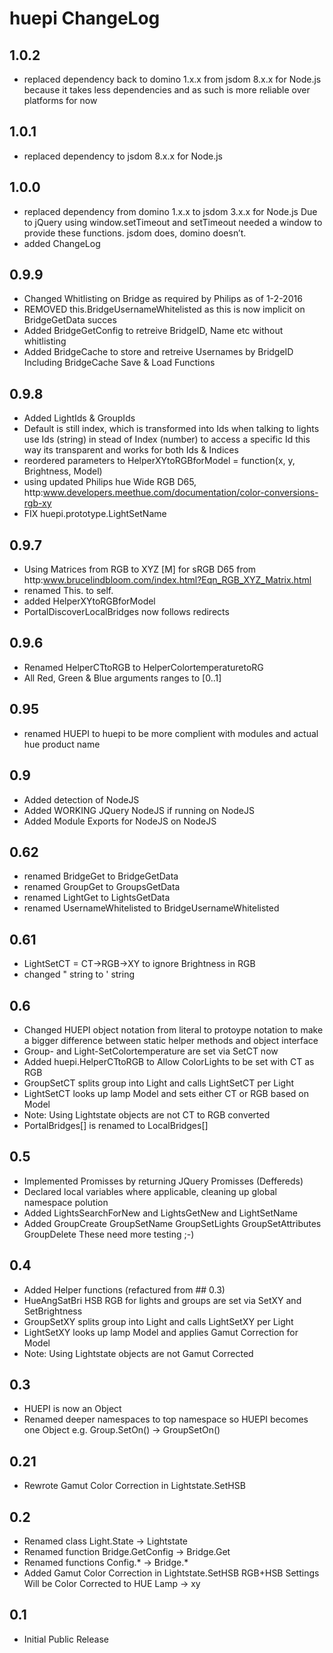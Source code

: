 # huepi ChangeLog

## 1.0.2
* replaced dependency back to domino 1.x.x from jsdom 8.x.x for Node.js
 because it takes less dependencies and as such is more reliable over platforms for now

## 1.0.1
* replaced dependency to jsdom 8.x.x for Node.js

## 1.0.0
* replaced dependency from domino 1.x.x to jsdom 3.x.x for Node.js
Due to jQuery using window.setTimeout and setTimeout needed a window to provide these functions. jsdom does, domino doesn’t.
* added ChangeLog

## 0.9.9
* Changed Whitlisting on Bridge as required by Philips as of 1-2-2016
* REMOVED this.BridgeUsernameWhitelisted as this is now implicit on BridgeGetData succes
* Added BridgeGetConfig to retreive BridgeID, Name etc without whitlisting
* Added BridgeCache to store and retreive Usernames by BridgeID
 Including BridgeCache Save & Load Functions

## 0.9.8
* Added LightIds & GroupIds
* Default is still index, which is transformed into Ids when talking to lights
  use Ids (string) in stead of Index (number) to access a specific Id
  this way its transparent and works for both Ids & Indices
* reordered parameters to HelperXYtoRGBforModel = function(x, y, Brightness, Model)
* using updated Philips hue Wide RGB D65, http:www.developers.meethue.com/documentation/color-conversions-rgb-xy
* FIX huepi.prototype.LightSetName 

## 0.9.7
* Using Matrices from RGB to XYZ [M] for sRGB D65 from http:www.brucelindbloom.com/index.html?Eqn_RGB_XYZ_Matrix.html
* renamed This. to self.
* added HelperXYtoRGBforModel
* PortalDiscoverLocalBridges now follows redirects

## 0.9.6
* Renamed HelperCTtoRGB to HelperColortemperaturetoRG
* All Red, Green & Blue arguments ranges to [0..1]

## 0.95
* renamed HUEPI to huepi to be more complient with modules and actual hue product name

## 0.9
* Added detection of NodeJS
* Added WORKING JQuery NodeJS if running on NodeJS
* Added Module Exports for NodeJS on NodeJS

## 0.62
* renamed BridgeGet to BridgeGetData
* renamed GroupGet to GroupsGetData
* renamed LightGet to LightsGetData
* renamed UsernameWhitelisted to BridgeUsernameWhitelisted

## 0.61
* LightSetCT = CT->RGB->XY to ignore Brightness in RGB
* changed " string to ' string

## 0.6
* Changed HUEPI object notation from literal to protoype notation
 to make a bigger difference between static helper methods and object interface
* Group- and Light-SetColortemperature are set via SetCT now
* Added huepi.HelperCTtoRGB to Allow ColorLights to be set with CT as RGB
* GroupSetCT splits group into Light and calls LightSetCT per Light
* LightSetCT looks up lamp Model and sets either CT or RGB based on Model
* Note: Using Lightstate objects are not CT to RGB converted
* PortalBridges[] is renamed to LocalBridges[]

## 0.5
* Implemented Promisses by returning JQuery Promisses (Deffereds)
* Declared local variables where applicable, cleaning up global namespace polution
* Added LightsSearchForNew and LightsGetNew and LightSetName
* Added GroupCreate GroupSetName GroupSetLights GroupSetAttributes GroupDelete
  These need more testing ;-)

## 0.4
* Added Helper functions (refactured from ## 0.3)
* HueAngSatBri HSB RGB for lights and groups are set via SetXY and SetBrightness
* GroupSetXY splits group into Light and calls LightSetXY per Light
* LightSetXY looks up lamp Model and applies Gamut Correction for Model
* Note: Using Lightstate objects are not Gamut Corrected

## 0.3
* HUEPI is now an Object
* Renamed deeper namespaces to top namespace so HUEPI becomes one Object
  e.g. Group.SetOn() -> GroupSetOn()

## 0.21
* Rewrote Gamut Color Correction in Lightstate.SetHSB

## 0.2
* Renamed class Light.State -> Lightstate
* Renamed function Bridge.GetConfig -> Bridge.Get
* Renamed functions Config.* -> Bridge.*
* Added Gamut Color Correction in Lightstate.SetHSB RGB+HSB Settings Will be Color Corrected to HUE Lamp -> xy

## 0.1
* Initial Public Release

